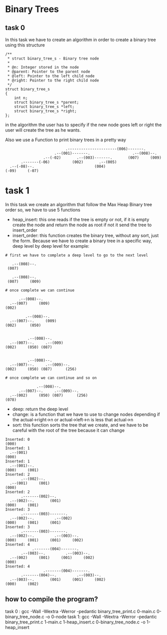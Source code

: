 # Binary Trees
## task 0
In this task we have to create an algorithm in order to create a binary tree using 
this structure
```
/**
 * struct binary_tree_s - Binary tree node
 *
 * @n: Integer stored in the node
 * @parent: Pointer to the parent node
 * @left: Pointer to the left child node
 * @right: Pointer to the right child node
 */
struct binary_tree_s
{
    int n;
    struct binary_tree_s *parent;
    struct binary_tree_s *left;
    struct binary_tree_s *right;
};
```
in the algorithm the user has to specify if the new node goes left or right
the user will create the tree as he wants.

Also we use a Function to print binary trees in a pretty way

```
                           .----------------------(006)-------.
                      .--(001)-------.                   .--(008)--.
                 .--(-02)       .--(003)-------.       (007)     (009)
       .-------(-06)          (002)       .--(005)
  .--(-08)--.                           (004)
(-09)     (-07)
```


# task 1
In this task we create an algorithm that follow the Max Heap Binary tree order
so, we have to use 5 functions
- heap_insert: this one reads if the tree is empty or not, if it is empty create the node and return the node as root
if not it send the tree to insert_order
- insert_order: this function creates the binary tree, without any sort, just the form. Because we have to create a binary tree in a specific way, deep level by deep level for example:
```
# first we have to complete a deep level to go to the next level

   .--(008)--.
 (007)    

   .--(008)--.
 (007)     (009)
 
# once complete we can continue

      .--(008)--.
  .--(007)     (009)
(002)

         .--(008)--.
  .--(007)--.     (009)
(002)      (050)


          .--(008)--.
  .--(007)--.     .--(009)
(002)     (050) (087)


          .--(008)--.
  .--(007)--.     .--(009)--.
(002)     (050) (087)      (256)

# once complete we can continue and so on

              .--(008)--.
      .--(007)--.     .--(009)--.
  .--(002)     (050) (087)      (256)
(078)
```
- deep: return the deep level
- change: is a function that we have to use to change nodes depending if the actual->right->n or actual->left->n is less that actual->n
- sort: this function sorts the tree that we create, and we have to be careful with the root of the tree because it can change
```
Inserted: 0
(000)
Inserted: 1
  .--(001)
(000)
Inserted: 1
  .--(001)--.
(000)     (001)
Inserted: 2
       .--(002)--.
  .--(001)     (001)
(000)
Inserted: 2
       .-------(002)--.
  .--(002)--.       (001)
(000)     (001)
Inserted: 3
       .-------(003)-------.
  .--(002)--.         .--(002)
(000)     (001)     (001)
Inserted: 3
       .-------(003)-------.
  .--(002)--.         .--(003)--.
(000)     (001)     (001)     (002)
Inserted: 4
            .-------(004)-------.
       .--(003)--.         .--(003)--.
  .--(002)     (001)     (001)     (002)
(000)
Inserted: 4
                 .-------(004)-------.
       .-------(004)--.         .--(003)--.
  .--(003)--.       (001)     (001)     (002)
(000)     (002)
```
## how to compile the program?
task 0 : gcc -Wall -Wextra -Werror -pedantic binary_tree_print.c 0-main.c 0-binary_tree_node.c -o 0-node
task 1: gcc -Wall -Wextra -Werror -pedantic binary_tree_print.c 1-main.c 1-heap_insert.c 0-binary_tree_node.c -o 1-heap_insert

